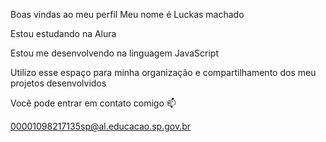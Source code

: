 Boas vindas ao meu perfil 
Meu nome é Luckas machado

Estou estudando na Alura

Estou me desenvolvendo na linguagem JavaScript

Utilizo esse espaço para minha organização e compartilhamento dos meu projetos desenvolvidos


Você pode entrar em contato comigo 📫

00001098217135sp@al.educacao.sp.gov.br
